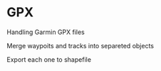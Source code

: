 GPX
===

Handling Garmin GPX files

Merge waypoits and tracks into separeted objects

Export each one to shapefile
